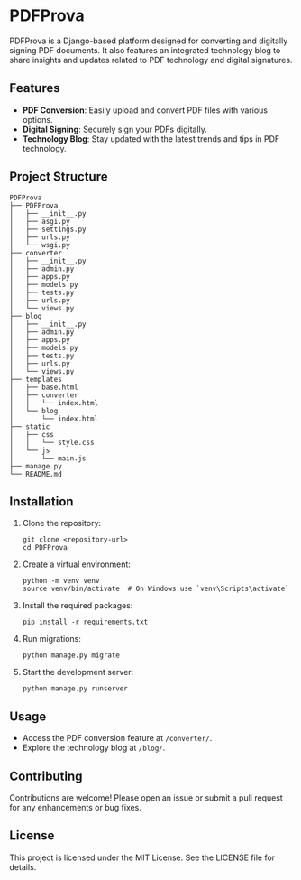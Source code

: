 # PDFProva

PDFProva is a Django-based platform designed for converting and digitally signing PDF documents. It also features an integrated technology blog to share insights and updates related to PDF technology and digital signatures.

## Features

- **PDF Conversion**: Easily upload and convert PDF files with various options.
- **Digital Signing**: Securely sign your PDFs digitally.
- **Technology Blog**: Stay updated with the latest trends and tips in PDF technology.

## Project Structure

```
PDFProva
├── PDFProva
│   ├── __init__.py
│   ├── asgi.py
│   ├── settings.py
│   ├── urls.py
│   └── wsgi.py
├── converter
│   ├── __init__.py
│   ├── admin.py
│   ├── apps.py
│   ├── models.py
│   ├── tests.py
│   ├── urls.py
│   └── views.py
├── blog
│   ├── __init__.py
│   ├── admin.py
│   ├── apps.py
│   ├── models.py
│   ├── tests.py
│   ├── urls.py
│   └── views.py
├── templates
│   ├── base.html
│   ├── converter
│   │   └── index.html
│   └── blog
│       └── index.html
├── static
│   ├── css
│   │   └── style.css
│   └── js
│       └── main.js
├── manage.py
└── README.md
```

## Installation

1. Clone the repository:
   ```
   git clone <repository-url>
   cd PDFProva
   ```

2. Create a virtual environment:
   ```
   python -m venv venv
   source venv/bin/activate  # On Windows use `venv\Scripts\activate`
   ```

3. Install the required packages:
   ```
   pip install -r requirements.txt
   ```

4. Run migrations:
   ```
   python manage.py migrate
   ```

5. Start the development server:
   ```
   python manage.py runserver
   ```

## Usage

- Access the PDF conversion feature at `/converter/`.
- Explore the technology blog at `/blog/`.

## Contributing

Contributions are welcome! Please open an issue or submit a pull request for any enhancements or bug fixes.

## License

This project is licensed under the MIT License. See the LICENSE file for details.